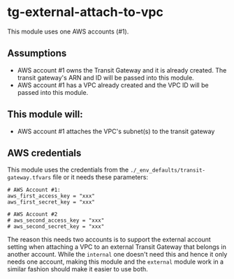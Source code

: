 # tg-external-attach-to-vpc

This module uses one AWS accounts (#1).

## Assumptions

- AWS account #1 owns the Transit Gateway and it is already created.  The transit gateway's ARN and ID will be passed into this module.
- AWS account #1 has a VPC already created and the VPC ID will be passed into this module.

## This module will:

- AWS account #1 attaches the VPC's subnet(s) to the transit gateway

## AWS credentials

This module uses the credentials from the `./_env_defaults/transit-gateway.tfvars` file or it needs these parameters:

```
# AWS Account #1:
aws_first_access_key = "xxx"
aws_first_secret_key = "xxx"

# AWS Account #2
# aws_second_access_key = "xxx"
# aws_second_secret_key = "xxx"
```

The reason this needs two accounts is to support the external account setting when attaching a VPC to an external Transit Gateway
that belongs in another account.  While the `internal` one doesn't need this and hence it only needs one account, making this module
and the `external` module work in a similar fashion should make it easier to use both.
